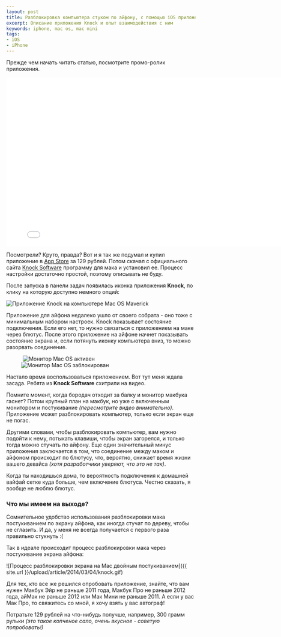```yaml
---
layout: post
title: Разблокировка компьютера стуком по айфону, с помощью iOS приложения Knock
excerpt: Описание приложения Knock и опыт взаимодействия с ним
keywords: iphone, mac os, mac mini
tags:
- iOS
- iPhone
---
```


Прежде чем начать читать статью, посмотрите промо-ролик приложения.

<iframe width="800" height="450" src="//www.youtube.com/embed/CyX8FfSKg04" frameborder="0" allowfullscreen></iframe>

Посмотрели? Круто, правда? Вот и я так же подумал и купил приложение в [App Store](https://itunes.apple.com/ru/app/knock-unlock-your-mac-without/id692929970) за 129 рублей.
Потом скачал с официального сайта [Knock Software](http://knocktounlock.com) программу для мака и установил ее. Процесс настройки достаточно простой, поэтому описывать не буду.

После запуска в панели задач появилась иконка приложения **Knock**, по клику на которую доступно немного опций:

<img class="original" alt="Приложение Knock на компьютере Mac OS Maverick" title="Приложение Knock на компьютере Mac OS Maverick" src="{{ site.url }}/upload/article/2014/03/04/toolbar.png" />

Приложение для айфона недалеко ушло от своего собрата - оно тоже с минимальным набором настроек. Knock показывает состояние подключения.
Если его нет, то нужно связаться с приложением на маке через блютус. После этого приложение на айфоне начнет показывать состояние экрана и, если потянуть иконку компьютера вниз, то можно разорвать соединение.

<figure class="folium normal ios">
<img class="original" src="{{ site.url }}/upload/article/2014/03/04/screen_00.png" alt="" title="">
<img class="original" src="{{ site.url }}/upload/article/2014/03/04/screen_01.png" alt="Монитор  Mac OS активен" title="Монитор  Mac OS активен">
<img class="original" src="{{ site.url }}/upload/article/2014/03/04/screen_02.png" alt="Монитор  Mac OS заблокирован" title="Монитор  Mac OS заблокирован">
<img class="original" src="{{ site.url }}/upload/article/2014/03/04/screen_03.png" alt="" title="">
</figure>

Настало время воспользоваться приложением. Вот тут меня ждала засада. Ребята из **Knock Software** схитрили на видео.

Помните момент, когда бородач отходит за балку и монитор макбука гаснет? Потом крупный план на макбук, но уже с включенным монитором и постукивание *(пересмотрите видео внимательно)*.
Приложение может разблокировать компьютер, только если экран еще не погас.

Другими словами, чтобы разблокировать компьютер, вам нужно подойти к нему, потыкать клавиши, чтобы экран загорелся, и только тогда можно стучать по айфону.
Еще один значительный минус приложения заключается в том, что соединение между маком и айфоном происходит по блютусу, что, вероятно, снижает время жизни вашего девайса *(хотя разработчики уверяют, что это не так)*.

Когда ты находишься дома, то вероятность подключения к домашней вайфай сетке куда больше, чем включение блютуса. Честно сказать, я вообще не люблю блютус.

### Что мы имеем на выходе?

Сомнительное удобство использования разблокировки мака постукиванием по экрану айфона, как иногда стучат по дереву, чтобы не сглазить. И да, у меня не всегда получается с первого раза правильно стукнуть :(

Так в идеале происходит процесс разблокировки мака через постукивание экрана айфона:

![Процесс разблокировки экрана на Mac двойным постукиванием]({{ site.url }}/upload/article/2014/03/04/knock.gif)

Для тех, кто все же решился опробовать приложение, знайте, что вам нужен Макбук Эйр не раньше 2011 года, Макбук Про не раньше 2012 года, айМак не раньше 2012 или Мак Мини не раньше 2011. А если у вас Мак Про, то свяжитесь со мной, я хочу взять у вас автограф!

Потратьте 129 рублей на что-нибудь получше, например, 300 грамм рульки *(это такое копченое сало, очень вкусное - советую попробовать!)*
